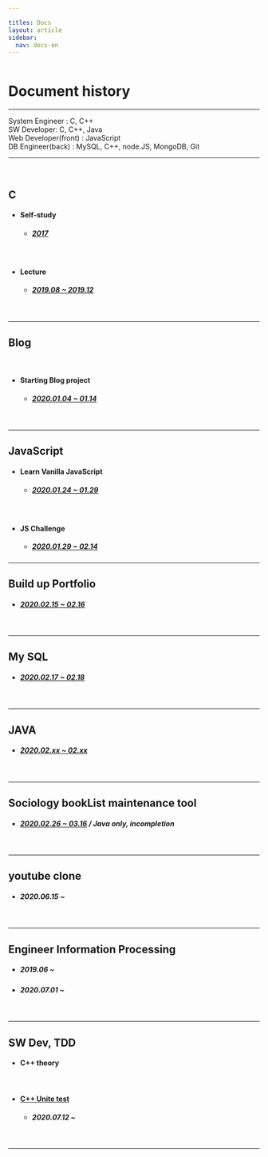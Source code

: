 ```yaml
---

titles: Docs
layout: article
sidebar:
  nav: docs-en
---
```



<img class="image image--xl" src=""/>


# **Document history**
   
---
   
System Engineer : C, C++    
SW Developer: C, C++, Java    
Web Developer(front) : JavaScript      
DB Engineer(back) : MySQL, C++, node.JS, MongoDB, Git    
   
---
     

​        

## C        

+ #### **Self-study**        
  + ##### [2017](http://www.yes24.com/Product/Goods/4333686)   

​        

+ #### **Lecture**    
  + ##### [2019.08 ~ 2019.12](http://www.yes24.com/Product/Goods/38946212)      

​        

---
        
## Blog 

​        

+ #### **Starting Blog project**     
  + ##### [2020.01.04 ~ 01.14](https://dongsub-joung.github.io/archive.html?tag=Jekyll)      

​        


---
        
## JavaScript        

+ #### **Learn Vanilla JavaScript**        
  + ##### [2020.01.24 ~ 01.29](https://dongsub-joung.github.io/archive.html?tag=vanilla+JavaScript)      

​        

+ #### **JS Challenge**    
  + ##### [2020.01.29 ~ 02.14](https://dongsub-joung.github.io/archive.html?tag=VanillaJS+Challenge)        

---
        
##  Build up Portfolio     
+ ##### [2020.02.15 ~ 02.16](https://dongsub-joung.github.io/archive.html?tag=portfolio)        

​        


---
        
##  My SQL     
+ ##### [2020.02.17 ~ 02.18](https://dongsub-joung.github.io/archive.html?tag=SQL)        

​        


---

## JAVA     
+ ##### [2020.02.xx ~ 02.xx](https://opentutorials.org/course/1223)   

​        


---

## Sociology bookList maintenance tool     
+ ##### [2020.02.26 ~ 03.16](https://dongsub-joung.github.io/archive.html?tag=%EB%8F%84%EC%84%9C%EA%B4%80%EB%A6%AC)  /  Java only, incompletion      

​        


---

## youtube clone     
+ ##### 2020.06.15 ~     
   
​        

    
---

##  Engineer Information Processing            
+ ##### 2019.06 ~     
+ ##### 2020.07.01 ~        

​        

   
---

## SW Dev, TDD            
        
+ #### C++ theory     

​        


+ #### [C++ Unite test](https://comento.kr/edu/schedule/1355)
  + ##### 2020.07.12 ~     

​        

      
---